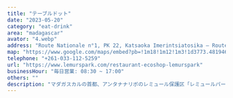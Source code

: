 ```yaml
---
title: "テーブルドット"
date: "2023-05-20"
category: "eat-drink"
area: "madagascar"
avator: "4.webp"
address: "Route Nationale n°1, PK 22, Katsaoka Imerintsiatosika – Route d’Ampefy"
map: "https://www.google.com/maps/embed?pb=!1m18!1m12!1m3!1d3773.4819464175052!2d47.35612647626126!3d-18.954311382225338!2m3!1f0!2f0!3f0!3m2!1i1024!2i768!4f13.1!3m3!1m2!1s0x21fa846db20646e5%3A0x463470deff9cf03f!2sLemurs%20Park!5e0!3m2!1sja!2sjp!4v1711197554574!5m2!1sja!2sjp"
telephone: "+261-033-112-5259"
url: "https://www.lemurspark.com/restaurant-ecoshop-lemurspark"
businessHour: "毎日営業: 08:30 ~ 17:00"
others: ""
description: "マダガスカルの首都、アンタナナリボのレミュール保護区「レミュールパーク」に併設されたレストラン。ベジタリアンメニュー有り"
---
```

